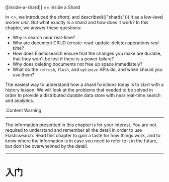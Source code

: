 [[inside-a-shard]]
== Inside a Shard

In <<distributed-cluster>>, we introduced the _shard_, and described((("shards"))) it as a
low-level _worker unit_. But what exactly _is_ a shard and how does it work?
In this chapter, we answer these questions:

* Why is search _near_ real-time?
* Why are document CRUD (create-read-update-delete) operations _real-time_?
* How does Elasticsearch ensure that the changes you make are durable, that
  they won't be lost if there is a power failure?
* Why does deleting documents not free up space immediately?
* What do the `refresh`, `flush`, and `optimize` APIs do, and when should
  you use them?

The easiest way to understand how a shard functions today is to start with a
history lesson. We will look at the problems that needed to be solved in order
to provide a distributed durable data store with near real-time search and
analytics.

.Content Warning
****

The information presented in this chapter is for your interest. You are not required to
understand and remember all the detail in order to use Elasticsearch. Read
this chapter to gain a taste for how things work, and to know where the
information is in case you need to refer to it in the future, but don't be
overwhelmed by the detail.

****

# 入门

